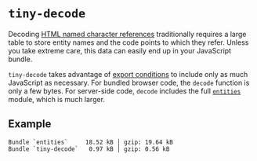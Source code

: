 # `tiny-decode`

Decoding [HTML named character references](https://html.spec.whatwg.org/multipage/named-characters.html#named-character-references) traditionally requires a large table to store entity names and the code points to which they refer. Unless you take extreme care, this data can easily end up in your JavaScript bundle.

`tiny-decode` takes advantage of [export conditions](https://nodejs.org/api/packages.html#packages_conditional_exports) to include only as much JavaScript as necessary. For bundled browser code, the `decode` function is only a few bytes. For server-side code, `decode` includes the full [`entities`](https://github.com/fb55/entities) module, which is much larger.

## Example

```
Bundle `entities`     18.52 kB │ gzip: 19.64 kB
Bundle `tiny-decode`   0.97 kB │ gzip: 0.56 kB
```
